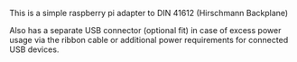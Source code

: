 This is a simple raspberry pi adapter to DIN 41612 (Hirschmann Backplane)

Also has a separate USB connector (optional fit) in case of excess power usage via the ribbon cable or additional power requirements for connected USB devices.
